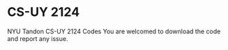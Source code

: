 # CS-UY 2124
NYU Tandon CS-UY 2124 Codes
You are welcomed to download the code and report any issue.
